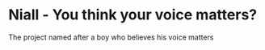 # Niall - You think your voice matters?

The project named after a boy who believes his voice matters

